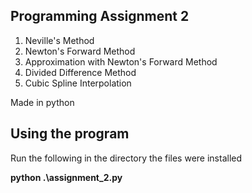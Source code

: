 ## Programming Assignment 2
1. Neville's Method
2. Newton's Forward Method
3. Approximation with Newton's Forward Method
4. Divided Difference Method
5. Cubic Spline Interpolation

Made in python

## Using the program

Run the following in the directory the files were installed

**python .\assignment_2.py**
